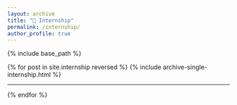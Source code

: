 ```yaml
---
layout: archive
title: "💼 Internship"
permalink: /internship/
author_profile: true
---
```


{% include base_path %}

{% for post in site.internship reversed %}
  {% include archive-single-internship.html %}
  <hr>
{% endfor %}
